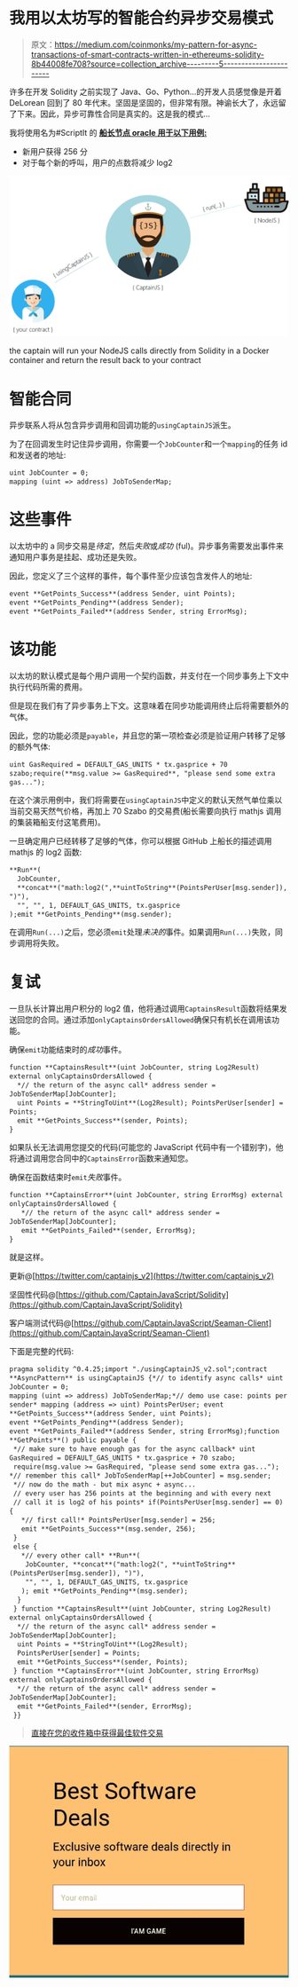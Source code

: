 # 我用以太坊写的智能合约异步交易模式

> 原文：<https://medium.com/coinmonks/my-pattern-for-async-transactions-of-smart-contracts-written-in-ethereums-solidity-8b44008fe708?source=collection_archive---------5----------------------->

许多在开发 Solidity 之前实现了 Java、Go、Python…的开发人员感觉像是开着 DeLorean 回到了 80 年代末。坚固是坚固的，但非常有限。神谕长大了，永远留了下来。因此，异步可靠性合同是真实的。这是我的模式…

我将使用名为#ScriptIt 的 [**船长节点 oracle 用于以下用例:**](https://link.medium.com/Ff82rMqCcT)

*   新用户获得 256 分
*   对于每个新的呼叫，用户的点数将减少 log2

![](img/4fe656eb9872ff9a971ca422202cc885.png)

the captain will run your NodeJS calls directly from Solidity in a Docker container and return the result back to your contract

# 智能合同

异步联系人将从包含异步调用和回调功能的`usingCaptainJS`派生。

为了在回调发生时记住异步调用，你需要一个`JobCounter`和一个`mapping`的任务 id 和发送者的地址:

```
uint JobCounter = 0;
mapping (uint => address) JobToSenderMap;
```

# 这些事件

以太坊中的 a 同步交易是*待定*，然后*失败*或*成功* (ful)。异步事务需要发出事件来通知用户事务是挂起、成功还是失败。

因此，您定义了三个这样的事件，每个事件至少应该包含发件人的地址:

```
event **GetPoints_Success**(address Sender, uint Points);
event **GetPoints_Pending**(address Sender);
event **GetPoints_Failed**(address Sender, string ErrorMsg);
```

# 该功能

以太坊的默认模式是每个用户调用一个契约函数，并支付在一个同步事务上下文中执行代码所需的费用。

但是现在我们有了异步事务上下文。这意味着在同步功能调用终止后将需要额外的气体。

因此，您的功能必须是`payable`，并且您的第一项检查必须是验证用户转移了足够的额外气体:

```
uint GasRequired = DEFAULT_GAS_UNITS * tx.gasprice + 70 szabo;require(**msg.value >= GasRequired**, "please send some extra gas...");
```

在这个演示用例中，我们将需要在`usingCaptainJS`中定义的默认天然气单位乘以当前交易天然气价格，再加上 70 Szabo 的交易费(船长需要向执行 mathjs 调用的集装箱船支付这笔费用)。

一旦确定用户已经转移了足够的气体，你可以根据 GitHub 上船长的描述调用 mathjs 的 log2 函数:

```
**Run**(
  JobCounter,      
  **concat**("math:log2(",**uintToString**(PointsPerUser[msg.sender]), ")"),
  "", "", 1, DEFAULT_GAS_UNITS, tx.gasprice
);emit **GetPoints_Pending**(msg.sender);
```

在调用`Run(...)`之后，您必须`emit`处理*未决的*事件。如果调用`Run(...)`失败，同步调用将失败。

# 复试

一旦队长计算出用户积分的 log2 值，他将通过调用`CaptainsResult`函数将结果发送回您的合同。通过添加`onlyCaptainsOrdersAllowed`确保只有机长在调用该功能。

确保`emit`功能结束时的*成功*事件。

```
function **CaptainsResult**(uint JobCounter, string Log2Result) external onlyCaptainsOrdersAllowed {
  *// the return of the async call* address sender = JobToSenderMap[JobCounter];
  uint Points = **StringToUint**(Log2Result); PointsPerUser[sender] = Points;
  emit **GetPoints_Success**(sender, Points);
}
```

如果队长无法调用您提交的代码(可能您的 JavaScript 代码中有一个错别字)，他将通过调用您合同中的`CaptainsError`函数来通知您。

确保在函数结束时`emit`*失败*事件。

```
function **CaptainsError**(uint JobCounter, string ErrorMsg) external onlyCaptainsOrdersAllowed {
   *// the return of the async call* address sender = JobToSenderMap[JobCounter];
   emit **GetPoints_Failed**(sender, ErrorMsg);
}
```

就是这样。

更新@[https://twitter.com/captainjs_v2](https://twitter.com/captainjs_v2)

坚固性代码@[https://github.com/CaptainJavaScript/Solidity](https://github.com/CaptainJavaScript/Solidity)

客户端测试代码@[https://github.com/CaptainJavaScript/Seaman-Client](https://github.com/CaptainJavaScript/Seaman-Client)

下面是完整的代码:

```
pragma solidity ^0.4.25;import "./usingCaptainJS_v2.sol";contract **AsyncPattern** is usingCaptainJS {*// to identify async calls* uint JobCounter = 0;
mapping (uint => address) JobToSenderMap;*// demo use case: points per sender* mapping (address => uint) PointsPerUser; event **GetPoints_Success**(address Sender, uint Points);
event **GetPoints_Pending**(address Sender);
event **GetPoints_Failed**(address Sender, string ErrorMsg);function **GetPoints**() public payable {
 *// make sure to have enough gas for the async callback* uint GasRequired = DEFAULT_GAS_UNITS * tx.gasprice + 70 szabo;
 require(msg.value >= GasRequired, "please send some extra gas..."); *// remember this call* JobToSenderMap[++JobCounter] = msg.sender;
 *// now do the math - but mix async + async...
 // every user has 256 points at the beginning and with every next
 // call it is log2 of his points* if(PointsPerUser[msg.sender] == 0) {
   *// first call!* PointsPerUser[msg.sender] = 256;
   emit **GetPoints_Success**(msg.sender, 256);
 }
 else {
   *// every other call* **Run**(
    JobCounter, **concat**("math:log2(", **uintToString**(PointsPerUser[msg.sender]), ")"),
    "", "", 1, DEFAULT_GAS_UNITS, tx.gasprice
   ); emit **GetPoints_Pending**(msg.sender);
  }
 } function **CaptainsResult**(uint JobCounter, string Log2Result) external onlyCaptainsOrdersAllowed {
  *// the return of the async call* address sender = JobToSenderMap[JobCounter];
  uint Points = **StringToUint**(Log2Result);
  PointsPerUser[sender] = Points;
  emit **GetPoints_Success**(sender, Points);
 } function **CaptainsError**(uint JobCounter, string ErrorMsg) external onlyCaptainsOrdersAllowed {
  *// the return of the async call* address sender = JobToSenderMap[JobCounter];
  emit **GetPoints_Failed**(sender, ErrorMsg);
 }}
```

> [直接在您的收件箱中获得最佳软件交易](https://coincodecap.com/?utm_source=coinmonks)

[![](img/7c0b3dfdcbfea594cc0ae7d4f9bf6fcb.png)](https://coincodecap.com/?utm_source=coinmonks)
